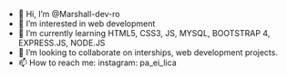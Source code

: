 - 👋 Hi, I’m @Marshall-dev-ro
- 👀 I’m interested in web development
- 🌱 I’m currently learning HTML5, CSS3, JS, MYSQL, BOOTSTRAP 4, EXPRESS.JS, NODE.JS
- 💞️ I’m looking to collaborate on interships, web development projects.
- 📫 How to reach me: instagram: pa_ei_lica

<!---
Marshall-dev-ro/Marshall-dev-ro is a ✨ special ✨ repository because its `README.md` (this file) appears on your GitHub profile.
You can click the Preview link to take a look at your changes.
--->

